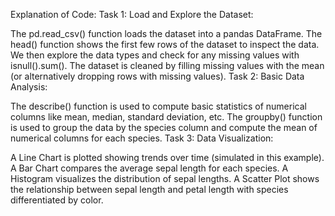 Explanation of Code:
Task 1: Load and Explore the Dataset:

The pd.read_csv() function loads the dataset into a pandas DataFrame.
The head() function shows the first few rows of the dataset to inspect the data.
We then explore the data types and check for any missing values with isnull().sum().
The dataset is cleaned by filling missing values with the mean (or alternatively dropping rows with missing values).
Task 2: Basic Data Analysis:

The describe() function is used to compute basic statistics of numerical columns like mean, median, standard deviation, etc.
The groupby() function is used to group the data by the species column and compute the mean of numerical columns for each species.
Task 3: Data Visualization:

A Line Chart is plotted showing trends over time (simulated in this example).
A Bar Chart compares the average sepal length for each species.
A Histogram visualizes the distribution of sepal lengths.
A Scatter Plot shows the relationship between sepal length and petal length with species differentiated by color.
 
